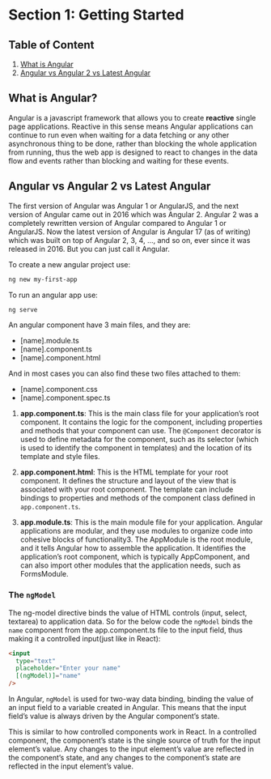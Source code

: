 # Section 1: Getting Started

## Table of Content

1. [What is Angular](#what-is-angular)
2. [Angular vs Angular 2 vs Latest Angular](#angular-vs-angular-2-vs-latest-angular)

## What is Angular?

Angular is a javascript framework that allows you to create **reactive** single page applications. Reactive in this sense means Angular applications can continue to run even when waiting for a data fetching or any other asynchronous thing to be done, rather than blocking the whole application from running, thus the web app is designed to react to changes in the data flow and events rather than blocking and waiting for these events.

## Angular vs Angular 2 vs Latest Angular

The first version of Angular was Angular 1 or AngularJS, and the next version of Angular came out in 2016 which was Angular 2. Angular 2 was a completely rewritten version of Angular compared to Angular 1 or AngularJS. Now the latest version of Angular is Angular 17 (as of writing) which was built on top of Angular 2, 3, 4, ..., and so on, ever since it was released in 2016. But you can just call it Angular.

To create a new angular project use:

```bash
ng new my-first-app
```

To run an angular app use:

```bash
ng serve
```

An angular component have 3 main files, and they are:

* [name].module.ts
* [name].component.ts
* [name].component.html

And in most cases you can also find these two files attached to them:

* [name].component.css
* [name].component.spec.ts

1. **app.component.ts**: This is the main class file for your application’s root component. It contains the logic for the component, including properties and methods that your component can use. The `@Component` decorator is used to define metadata for the component, such as its selector (which is used to identify the component in templates) and the location of its template and style files.

2. **app.component.html**: This is the HTML template for your root component. It defines the structure and layout of the view that is associated with your root component. The template can include bindings to properties and methods of the component class defined in `app.component.ts`.

3. **app.module.ts**: This is the main module file for your application. Angular applications are modular, and they use modules to organize code into cohesive blocks of functionality3. The AppModule is the root module, and it tells Angular how to assemble the application. It identifies the application’s root component, which is typically AppComponent, and can also import other modules that the application needs, such as FormsModule.

### The `ngModel`

The ng-model directive binds the value of HTML controls (input, select, textarea) to application data. So for the below code the `ngModel` binds the `name` component from the app.component.ts file to the input field, thus making it a controlled input(just like in React):

```HTML
<input
  type="text"
  placeholder="Enter your name"
  [(ngModel)]="name"
/>
```

In Angular, `ngModel` is used for two-way data binding, binding the value of an input field to a variable created in Angular. This means that the input field’s value is always driven by the Angular component’s state.

This is similar to how controlled components work in React. In a controlled component, the component’s state is the single source of truth for the input element’s value. Any changes to the input element’s value are reflected in the component’s state, and any changes to the component’s state are reflected in the input element’s value.
